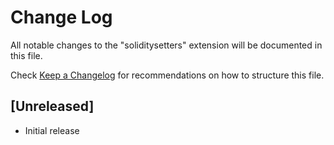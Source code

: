 # Change Log

All notable changes to the "soliditysetters" extension will be documented in this file.

Check [Keep a Changelog](http://keepachangelog.com/) for recommendations on how to structure this file.

## [Unreleased]

- Initial release